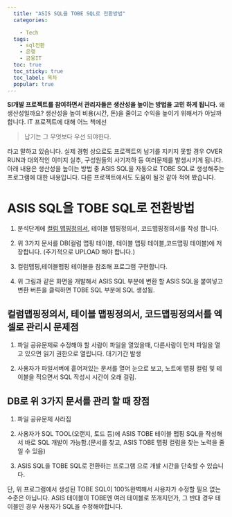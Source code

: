 ```yaml
---
  title: "ASIS SQL을 TOBE SQL로 전환방법"
  categories:

    - Tech
  tags: 
    - sql전환
    - 은행
    - 금융IT
  toc: true
  toc_sticky: true
  toc_label: 목차
  popular: true
---
```


**SI개발 프로젝트를 참여하면서 관리자들은 생산성을 높이는 방법을 고민 하게 됩니다.** 왜 생산성일까요? 생산성을 높여 비용(시간, 돈)을 줄이고 수익을 높이기 위해서가 아닐까 합니다. IT 프로젝트에 대해 어느 책에선

> 납기는 그 무엇보다 우선 되야한다.

라고 말하고 있습니다. 실제 경험 상으로도 프로젝트의 납기를 지키지 못할 경우 OVER RUN과 대외적인 이미지 실추, 구성원들의 사기저하 등 여러문제를 발생시키게 됩니다. 아래 내용은 생산성을 높이는 방법 중 ASIS SQL을 자동으로 TOBE SQL로 생성해주는 프로그램에 대한 내용입니다. 다른 프로젝트에서도 도움이 될것 같아 적어 봤습니다.

 

# **ASIS SQL을 TOBE SQL로 전환방법**

1.  분석단계에 [컬럼 맵핑정의서](https://py0777.github.io/tech/tech-colunm-mapping-definition/), 테이블 맵핑정의서, 코드맵핑정의서를 작성 합니다.

2.  위 3가지 문서를 DB(컬럼 맵핑 테이블, 테이블 맵핑 테이블,코드맵핑 테이블)에 저장합니다. (주기적으로 UPLOAD 해야 합니다.)

3.  컬럼맵핑,테이블맵핑 테이블을 참조해 프로그램 구현합니다.

4.  위 그림과 같은 화면을 개발해서 ASIS SQL 부분에 변환 할 ASIS SQL을 붙여넣고 변환 버튼을 클릭하면 TOBE SQL 부분에 SQL 생성됨.

 

## **컬럼맵핑정의서, 테이블 맵핑정의서, 코드맵핑정의서를 엑셀로 관리시 문제점**

1.  파일 공유문제로 수정해야 할 사람이 파일을 열었을때, 다른사람이 먼저 파일을 열고 있으면 읽기 권한으로 열립니다. 대기기간 발생

2.  사용자가 파일서버에 흩어져있는 문서를 열어 눈으로 보고, 노트에 맵핑 컬럼 및 테이블을  적으면서 SQL 작성시 시간이 오래 걸림.

 

## **DB로 위 3가지 문서를 관리 할 때 장점**

1.  파일 공유문제 사라짐

2.  사용자가 SQL TOOL(오랜지, 토드 등)에 ASIS TOBE 테이블 맵핑 SQL을 작성해서 바로 SQL 개발이 가능함.(문서를 찾고, ASIS TOBE 맵핑 컬럼을 찾는 노력을 줄일 수 있음)

3. ASIS SQL을 TOBE SQL로 전환하는 프로그램 으로 개발 시간을 단축할 수 있습니다.

 

단, 위 프로그램에서 생성된 TOBE SQL이 100%완벽해서 사용자가 수정할 필요 없는 수준은 아닙니다. ASIS 테이블이 TOBE엔 여러 테이블로 쪼개지던가, 그 반대 경우 테이블인 경우 사용자가 SQL을 수정해야합니다.
